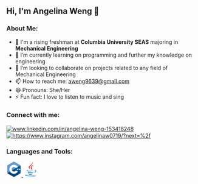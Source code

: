 ## Hi, I'm Angelina Weng 👋

### About Me:
- 🏫 I'm a rising freshman at **Columbia University SEAS** majoring in **Mechanical Engineering**
- 🌱 I’m currently learning on programming and further my knowledge on engineering
- 👯 I’m looking to collaborate on projects related to any field of Mechanical Engineering
- 📫 How to reach me: <aweng9639@gmail.com>
- 😄 Pronouns: She/Her
- ⚡ Fun fact: I love to listen to music and sing

<h3 align="left">Connect with me:</h3>
<p align="left">
<a href="https://www.linkedin.com/in/angelina-weng-153418248/" target="blank"><img align="center" src="https://raw.githubusercontent.com/rahuldkjain/github-profile-readme-generator/master/src/images/icons/Social/linked-in-alt.svg" alt="www.linkedin.com/in/angelina-weng-153418248" height="30" width="40" /></a>
<a href="https://instagram.com/https://www.instagram.com/angelinaw0719/?next=%2f" target="blank"><img align="center" src="https://raw.githubusercontent.com/rahuldkjain/github-profile-readme-generator/master/src/images/icons/Social/instagram.svg" alt="https://www.instagram.com/angelinaw0719/?next=%2f" height="30" width="40" /></a>
</p>

<h3 align="left">Languages and Tools:</h3>
<p align="left"> <a href="https://www.w3schools.com/cpp/" target="_blank" rel="noreferrer"> <img src="https://raw.githubusercontent.com/devicons/devicon/master/icons/cplusplus/cplusplus-original.svg" alt="cplusplus" width="40" height="40"/> </a> <a href="https://www.java.com" target="_blank" rel="noreferrer"> <img src="https://raw.githubusercontent.com/devicons/devicon/master/icons/java/java-original.svg" alt="java" width="40" height="40"/> </a> </p>

